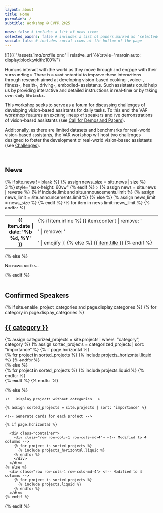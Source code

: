 ```yaml
---
layout: about
title: Home
permalink: /
subtitle: Workshop @ CVPR 2025

news: false # includes a list of news items
selected_papers: false # includes a list of papers marked as "selected={true}"
social: false # includes social icons at the bottom of the page
---
```

![]({{ "/assets/img/profile.png" | relative_url }}){:style="margin:auto; display:block;width:100%"}

Humans interact with the world as they move through and engage with their surroundings. There is a vast potential to improve these interactions through research aimed at developing vision-based cooking-, voice-, fitness-, health-, driving-, embodied- assistants. Such assistants could help us by providing interactive and detailed instructions in real-time or by taking over daily life tasks. 

This workshop seeks to serve as a forum for discussing challenges of developing vision-based assistants for daily tasks. To this end, the VAR workshop features an exciting lineup of speakers and live demonstrations of vision-based assistants (see [Call for Demos and Papers](/al-folio/Calls/)).

Additionally, as there are limited datasets and benchmarks for real-world vision-based assistants, the VAR workshop will host two challenges designed to foster the development of real-world vision-based assistants (see [Challenges](/al-folio/Challenges/)).

<br/>

## News 

<div class="news">
  {% if site.news != blank %}
    {% assign news_size = site.news | size %}
    <div
      class="table-responsive"
      {% if include.limit and site.announcements.scrollable and news_size > 3 %}
        style="max-height: 60vw"
      {% endif %}
    >
      <table class="table table-sm table-borderless">
        {% assign news = site.news | reverse %}
        {% if include.limit and site.announcements.limit %}
          {% assign news_limit = site.announcements.limit %}
        {% else %}
          {% assign news_limit = news_size %}
        {% endif %}
        {% for item in news limit: news_limit %}
          <tr>
            <th scope="row" style="width: 20%">{{ item.date | date: '%b %d, %Y' }}</th>
            <td>
              {% if item.inline %}
                {{ item.content | remove: '<p>' | remove: '</p>' | emojify }}
              {% else %}
                <a class="news-title" href="{{ item.url | relative_url }}">{{ item.title }}</a>
              {% endif %}
            </td>
          </tr>
        {% endfor %}
      </table>
    </div>
  {% else %}
    <p>No news so far...</p>
  {% endif %}
</div>

<br/>

## Confirmed Speakers

<div class="projects">
  {% if site.enable_project_categories and page.display_categories %}
    <!-- Display categorized projects -->
    {% for category in page.display_categories %}
      <a id="{{ category }}" href=".#{{ category }}">
        <h2 class="category">{{ category }}</h2>
      </a>
      {% assign categorized_projects = site.projects | where: "category", category %}
      {% assign sorted_projects = categorized_projects | sort: "importance" %}
      <!-- Generate cards for each project -->
      {% if page.horizontal %}
        <div class="container">
          <div class="row row-cols-1 row-cols-md-4">  <!-- Modified to 4 columns -->
          {% for project in sorted_projects %}
            {% include projects_horizontal.liquid %}
          {% endfor %}
          </div>
        </div>
      {% else %}
        <div class="row row-cols-1 row-cols-md-4"> <!-- Modified to 4 columns -->
          {% for project in sorted_projects %}
            {% include projects.liquid %}
          {% endfor %}
        </div>
      {% endif %}
    {% endfor %}

  {% else %}

    <!-- Display projects without categories -->

    {% assign sorted_projects = site.projects | sort: "importance" %}

    <!-- Generate cards for each project -->

    {% if page.horizontal %}

      <div class="container">
        <div class="row row-cols-1 row-cols-md-4"> <!-- Modified to 4 columns -->
        {% for project in sorted_projects %}
          {% include projects_horizontal.liquid %}
        {% endfor %}
        </div>
      </div>
    {% else %}
      <div class="row row-cols-1 row-cols-md-4"> <!-- Modified to 4 columns -->
        {% for project in sorted_projects %}
          {% include projects.liquid %}
        {% endfor %}
      </div>
    {% endif %}
  {% endif %}
</div>